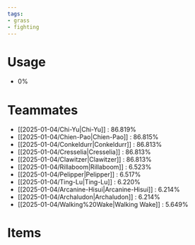 ```yaml
---
tags:
- grass
- fighting
---
```

# Usage
- 0%
# Teammates
- [[2025-01-04/Chi-Yu|Chi-Yu]] : 86.819%
- [[2025-01-04/Chien-Pao|Chien-Pao]] : 86.815%
- [[2025-01-04/Conkeldurr|Conkeldurr]] : 86.813%
- [[2025-01-04/Cresselia|Cresselia]] : 86.813%
- [[2025-01-04/Clawitzer|Clawitzer]] : 86.813%
- [[2025-01-04/Rillaboom|Rillaboom]] : 6.523%
- [[2025-01-04/Pelipper|Pelipper]] : 6.517%
- [[2025-01-04/Ting-Lu|Ting-Lu]] : 6.220%
- [[2025-01-04/Arcanine-Hisui|Arcanine-Hisui]] : 6.214%
- [[2025-01-04/Archaludon|Archaludon]] : 6.214%
- [[2025-01-04/Walking%20Wake|Walking Wake]] : 5.649%
# Items